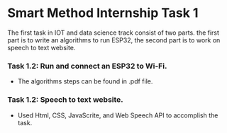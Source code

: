 # Smart Method Internship Task 1

The first task in IOT and data science track consist of two parts.
the first part is to write an algorithms to run ESP32, the second part is to work on speech to text website.

### Task 1.2: Run and connect an ESP32 to Wi-Fi.
- The algorithms steps can be found in .pdf file. 

### Task 1.2: Speech to text website.
- Used Html, CSS, JavaScrite, and Web Speech API to accomplish the task.







